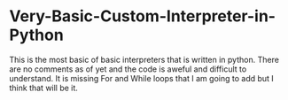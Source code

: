 # Very-Basic-Custom-Interpreter-in-Python
This is the most basic of basic interpreters that is written in python. There are no comments as of yet and the code is aweful and difficult to understand. It is missing For and While loops that I am going to add but I think that will be it.
